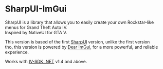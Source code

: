 # SharpUI-ImGui
SharpUI is a library that allows you to easily create your own Rockstar-like menus for Grand Theft Auto IV.  
Inspired by NativeUI for GTA V.  

This version is based of the first [SharpUI](https://github.com/ClonkAndre/SharpUI) version, unlike the first version tho, this version is powered by [Dear ImGui](https://github.com/ocornut/imgui), for a more powerful, and reliable experience.

Works with [IV-SDK .NET](https://github.com/ClonkAndre/IV-SDK-DotNet) v1.4 and above.
